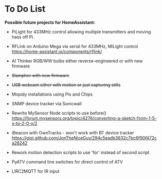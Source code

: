 # To Do List

**Possible future projects for HomeAssistant:**

* PiLight for 433MHz control allowing multiple transmitters and moving hass off Pi.

* RFLink on Arduino Mega via serial for 433MHz, MiLight control
      https://home-assistant.io/components/rflink/

* AI Thinker RGB/WW bulbs either reverse-engineered or with new firmware

* ~~Slampher with new firmware~~

* ~~USB webcam either with motion or just capturing stills~~

* Mopidy installations using Pis and Chips

* SNMP device tracker via Sonicwall

* Rewrite MySensor Node scripts to use before()
      https://forum.mysensors.org/topic/4276/converting-a-sketch-from-1-5-x-to-2-0-x/2

* iBeacon with OwnTracks - won't work with BT device tracker
      https://gist.github.com/JonTheNiceGuy/294c5eadb3832c7bc6f90f472ca28242

* Rework motion detection scripts to use 'for' instead of second script

* PyATV command line switches for direct control of ATV

* LIRC2MQTT for IR input
